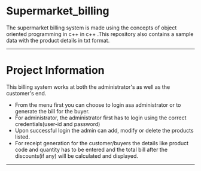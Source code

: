 # Supermarket_billing
The supermarket billing system is made using the concepts of object oriented programming in c++ in c++ .This repository also contains a sample data with the product details in txt format.

---

# Project Information

This billing system works at both the administrator's as well as the customer's end.

- From the menu first you can choose to login asa administrator or to generate the bill for the buyer.
- For administrator, the administrator first has to login using the correct credentials(user-id and password)
- Upon successful login the admin can add, modify or delete the products listed.
- For receipt generation  for the customer/buyers the details like product code and quantity has to be entered and the total bill after the discounts(if any) will be calculated and displayed.
  


---

